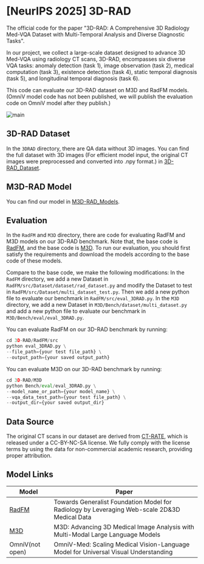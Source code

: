# [NeurIPS 2025] 3D-RAD
The official code for the paper "3D-RAD: A Comprehensive 3D Radiology Med-VQA Dataset with Multi-Temporal Analysis and Diverse Diagnostic Tasks".

In our project, we collect a large-scale dataset designed to advance 3D Med-VQA using radiology CT scans, 3D-RAD, encompasses six diverse VQA tasks: anomaly detection (task 1), image observation (task 2), medical computation (task 3), existence detection (task 4), static temporal diagnosis (task 5), and longitudinal temporal diagnosis (task 6). 

This code can evaluate our 3D-RAD dataset on M3D and RadFM models. (OmniV model code has not been published, we will publish the evaluation code on OmniV model after they publish.)

![main](https://github.com/Tang-xiaoxiao/M3D-RAD/blob/main/Figures/main.png)

## 3D-RAD Dataset
In the `3DRAD` directory, there are QA data without 3D images.
You can find the full dataset with 3D images (For efficient model input, the original CT images were preprocessed and converted into .npy format.) in [3D-RAD_Dataset](https://huggingface.co/datasets/Tang-xiaoxiao/3D-RAD).

## M3D-RAD Model
You can find our model in [M3D-RAD_Models](https://huggingface.co/Tang-xiaoxiao/M3D-RAD).

## Evaluation
In the `RadFM` and `M3D` directory, there are code for evaluating RadFM and M3D models on our 3D-RAD benchmark. Note that, the base code is [RadFM](https://github.com/chaoyi-wu/RadFM), and the base code is [M3D](https://github.com/BAAI-DCAI/M3D). To run our evaluation, you should first satisfy the requirements and download the models according to the base code of these models.

Compare to the base code, we make the following modifications: In the `RadFM` directory, we add a new Dataset in `RadFM/src/Dataset/dataset/rad_dataset.py` and modify the Dataset to test in `RadFM/src/Dataset/multi_dataset_test.py`. Then we add a new python file to evaluate our benchmark in `RadFM/src/eval_3DRAD.py`. In the `M3D` directory, we add a new Dataset in `M3D/Bench/dataset/multi_dataset.py` and add a new python file to evaluate our benchmark in `M3D/Bench/eval/eval_3DRAD.py`.

You can evaluate RadFM on our 3D-RAD benchmark by running:

```python
cd 3D-RAD/RadFM/src
python eval_3DRAD.py \
--file_path={your test file_path} \
--output_path={your saved output_path}
```

You can evaluate M3D on our 3D-RAD benchmark by running:

```python
cd 3D-RAD/M3D
python Bench/eval/eval_3DRAD.py \
--model_name_or_path={your model_name} \
--vqa_data_test_path={your test file_path} \
--output_dir={your saved output_dir}
```

## Data Source
The original CT scans in our dataset are derived from [CT-RATE](https://huggingface.co/datasets/ibrahimhamamci/CT-RATE), which is released under a CC-BY-NC-SA license. We fully comply with the license terms by using the data for non-commercial academic research, providing proper attribution.

## Model Links

| Model | Paper                                                        |
| ----- | ------------------------------------------------------------ |
| [RadFM](https://github.com/chaoyi-wu/RadFM) | Towards Generalist Foundation Model for Radiology by Leveraging Web-scale 2D&3D Medical Data | https://github.com/chaoyi-wu/RadFM |
| [M3D](https://github.com/BAAI-DCAI/M3D)   | M3D: Advancing 3D Medical Image Analysis with Multi-Modal Large Language Models |
| OmniV(not open) | OmniV-Med: Scaling Medical Vision-Language Model for Universal Visual Understanding |
